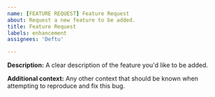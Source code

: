 ```yaml
---
name: [FEATURE REQUEST] Feature Request
about: Request a new feature to be added.
title: Feature Request
labels: enhancement
assignees: 'Deftu'

---
```


**Description:**
A clear description of the feature you'd like to be added.

**Additional context:**
Any other context that should be known when attempting to reproduce and fix this bug.